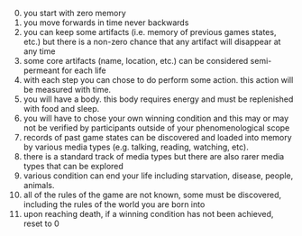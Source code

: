 0. you start with zero memory
1. you move forwards in time never backwards
2. you can keep some artifacts (i.e. memory of previous games states, etc.) but there is a non-zero chance that any artifact will disappear at any time
3. some core artifacts (name, location, etc.) can be considered semi-permeant for each life 
4. with each step you can chose to do perform some action. this action will be measured with time. 
5. you will have a body. this body requires energy and must be replenished with food and sleep.
6. you will have to chose your own winning condition and this may or may not be verified by participants outside of your phenomenological scope 
7. records of past game states can be discovered and loaded into memory by various media types (e.g. talking, reading, watching, etc). 
8. there is a standard track of media types but there are also rarer media types that can be explored
9. various condition can end your life including starvation, disease, people, animals. 
10. all of the rules of the game are not known, some must be discovered, including the rules of the world you are born into
11. upon reaching death, if a winning condition has not been achieved, reset to 0
